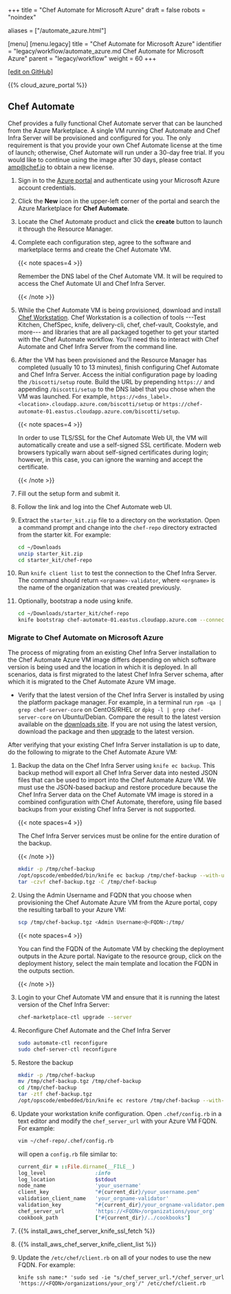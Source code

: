+++
title = "Chef Automate for Microsoft Azure"
draft = false
robots = "noindex"


aliases = ["/automate_azure.html"]

[menu]
  [menu.legacy]
    title = "Chef Automate for Microsoft Azure"
    identifier = "legacy/workflow/automate_azure.md Chef Automate for Microsoft Azure"
    parent = "legacy/workflow"
    weight = 60
+++

[\[edit on GitHub\]](https://github.com/chef/chef-web-docs/blob/master/content/automate_azure.md)

{{% cloud_azure_portal %}}

## Chef Automate

Chef provides a fully functional Chef Automate server that can be
launched from the Azure Marketplace. A single VM running Chef Automate
and Chef Infra Server will be provisioned and configured for you. The
only requirement is that you provide your own Chef Automate license at
the time of launch; otherwise, Chef Automate will run under a 30-day
free trial. If you would like to continue using the image after 30 days,
please contact <amp@chef.io> to obtain a new license.

1.  Sign in to the [Azure portal](https://portal.azure.com/) and
    authenticate using your Microsoft Azure account credentials.

2.  Click the **New** icon in the upper-left corner of the portal and
    search the Azure Marketplace for **Chef Automate**.

3.  Locate the Chef Automate product and click the **create** button to
    launch it through the Resource Manager.

4.  Complete each configuration step, agree to the software and
    marketplace terms and create the Chef Automate VM.

    {{< note spaces=4 >}}

    Remember the DNS label of the Chef Automate VM. It will be required
    to access the Chef Automate UI and Chef Infra Server.

    {{< /note >}}

5.  While the Chef Automate VM is being provisioned, download and
    install [Chef Workstation](/workstation/install_workstation/). Chef
    Workstation is a collection of tools ---Test Kitchen, ChefSpec,
    knife, delivery-cli, chef, chef-vault, Cookstyle, and more--- and
    libraries that are all packaged together to get your started with
    the Chef Automate workflow. You'll need this to interact with Chef
    Automate and Chef Infra Server from the command line.

6.  After the VM has been provisioned and the Resource Manager has
    completed (usually 10 to 13 minutes), finish configuring Chef
    Automate and Chef Infra Server. Access the initial configuration
    page by loading the `/biscotti/setup` route. Build the URL by
    prepending `https://` and appending `/biscotti/setup` to the DNS
    label that you chose when the VM was launched. For example,
    `https://<dns_label>.<location>.cloudapp.azure.com/biscotti/setup`
    or
    `https://chef-automate-01.eastus.cloudapp.azure.com/biscotti/setup`.

    {{< note spaces=4 >}}

    In order to use TLS/SSL for the Chef Automate Web UI, the VM will
    automatically create and use a self-signed SSL certificate. Modern
    web browsers typically warn about self-signed certificates during
    login; however, in this case, you can ignore the warning and accept
    the certificate.

    {{< /note >}}

7.  Fill out the setup form and submit it.

8.  Follow the link and log into the Chef Automate web UI.

9.  Extract the `starter_kit.zip` file to a directory on the
    workstation. Open a command prompt and change into the `chef-repo`
    directory extracted from the starter kit. For example:

    ``` bash
    cd ~/Downloads
    unzip starter_kit.zip
    cd starter_kit/chef-repo
    ```

10. Run `knife client list` to test the connection to the Chef Infra
    Server. The command should return `<orgname>-validator`, where
    `<orgname>` is the name of the organization that was created
    previously.

11. Optionally, bootstrap a node using knife.

    ``` bash
    cd ~/Downloads/starter_kit/chef-repo
    knife bootstrap chef-automate-01.eastus.cloudapp.azure.com --connection-user azure --sudo
    ```

### Migrate to Chef Automate on Microsoft Azure

The process of migrating from an existing Chef Infra Server installation
to the Chef Automate Azure VM image differs depending on which software
version is being used and the location in which it is deployed. In all
scenarios, data is first migrated to the latest Chef Infra Server
schema, after which it is migrated to the Chef Automate Azure VM image.

-   Verify that the latest version of the Chef Infra Server is installed
    by using the platform package manager. For example, in a terminal
    run `rpm -qa | grep chef-server-core` on CentOS/RHEL or
    `dpkg -l | grep chef-server-core` on Ubuntu/Debian. Compare the
    result to the latest version available on the [downloads
    site](https://downloads.chef.io/). If you are not using the latest
    version, download the package and then
    [upgrade](/upgrade_server/#from-chef-server-12) to the latest
    version.

After verifying that your existing Chef Infra Server installation is up
to date, do the following to migrate to the Chef Automate Azure VM:

1.  Backup the data on the Chef Infra Server using `knife ec backup`.
    This backup method will export all Chef Infra Server data into
    nested JSON files that can be used to import into the Chef Automate
    Azure VM. We must use the JSON-based backup and restore procedure
    because the Chef Infra Server data on the Chef Automate VM image is
    stored in a combined configuration with Chef Automate, therefore,
    using file based backups from your existing Chef Infra Server is not
    supported.

    {{< note spaces=4 >}}

    The Chef Infra Server services must be online for the entire
    duration of the backup.

    {{< /note >}}

    ``` bash
    mkdir -p /tmp/chef-backup
    /opt/opscode/embedded/bin/knife ec backup /tmp/chef-backup --with-user-sql --with-key-sql
    tar -czvf chef-backup.tgz -C /tmp/chef-backup
    ```

1.  Using the Admin Username and FQDN that you choose when provisioning
    the Chef Automate Azure VM from the Azure portal, copy the resulting
    tarball to your Azure VM:

    ``` bash
    scp /tmp/chef-backup.tgz <Admin Username>@<FQDN>:/tmp/
    ```

    {{< note spaces=4 >}}

    You can find the FQDN of the Automate VM by checking the deployment
    outputs in the Azure portal. Navigate to the resource group, click
    on the deployment history, select the main template and location the
    FQDN in the outputs section.

    {{< /note >}}

1.  Login to your Chef Automate VM and ensure that it is running the
    latest version of the Chef Infra Server:

    ``` bash
    chef-marketplace-ctl upgrade --server
    ```

1.  Reconfigure Chef Automate and the Chef Infra Server

    ``` bash
    sudo automate-ctl reconfigure
    sudo chef-server-ctl reconfigure
    ```

1.  Restore the backup

    ``` bash
    mkdir -p /tmp/chef-backup
    mv /tmp/chef-backup.tgz /tmp/chef-backup
    cd /tmp/chef-backup
    tar -ztf chef-backup.tgz
    /opt/opscode/embedded/bin/knife ec restore /tmp/chef-backup --with-user-sql --with-key-sql
    ```

1.  Update your workstation knife configuration. Open `.chef/config.rb`
    in a text editor and modify the `chef_server_url` with your Azure VM
    FQDN. For example:

    ``` bash
    vim ~/chef-repo/.chef/config.rb
    ```

    will open a `config.rb` file similar to:

    ``` ruby
    current_dir = ::File.dirname(__FILE__)
    log_level                :info
    log_location             $stdout
    node_name                'your_username'
    client_key               "#{current_dir}/your_username.pem"
    validation_client_name   'your_orgname-validator'
    validation_key           "#{current_dir}/your_orgname-validator.pem"
    chef_server_url          'https://<FQDN>/organizations/your_org'
    cookbook_path            ["#{current_dir}/../cookbooks"]
    ```

1.  {{% install_aws_chef_server_knife_ssl_fetch %}}

1.  {{% install_aws_chef_server_knife_client_list %}}

1.  Update the `/etc/chef/client.rb` on all of your nodes to use the new
    FQDN. For example:

    ``` none
    knife ssh name:* 'sudo sed -ie "s/chef_server_url.*/chef_server_url 'https://<FQDN>/organizations/your_org'/" /etc/chef/client.rb
    ```
